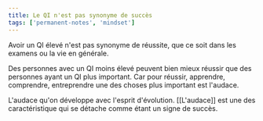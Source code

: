 ```yaml
---
title: Le QI n'est pas synonyme de succès
tags: ['permanent-notes', 'mindset']
---
```


Avoir un QI élevé n'est pas synonyme de réussite, que ce soit dans les examens ou la vie en générale. 

Des personnes avec un QI moins élevé peuvent bien mieux réussir que des personnes ayant un QI plus important. Car pour réussir, apprendre, comprendre, entreprendre une des choses plus important est l'audace. 

L'audace qu'on développe avec l'esprit d'évolution. [[L'audace]] est une des caractéristique qui se détache comme étant un signe de succès. 
